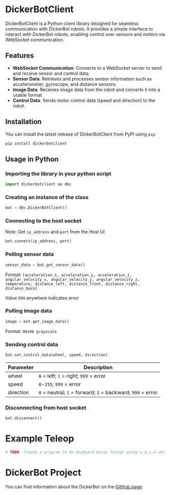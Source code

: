 # DickerBotClient

DickerBotClient is a Python client library designed for seamless communication with DickerBot robots. It provides a simple interface to interact with DickerBot robots, enabling control over sensors and motors via WebSocket communication.

## Features

- **WebSocket Communication**: Connects to a WebSocket server to send and receive sensor and control data.
- **Sensor Data**: Retrieves and processes sensor information such as accelerometer, gyroscope, and distance sensors.
- **Image Data**: Receives image data from the robot and converts it into a usable format.
- **Control Data**: Sends motor control data (speed and direction) to the robot.

## Installation

You can install the latest release of DickerBotClient from PyPI using `pip`:

```bash
pip install dickerbotclient
```

## Usage in Python

### Importing the library in your python script
```python
import dickerbotclient as dbc
```

### Creating an instance of the class
```python
bot = dbc.DickerBotClient()
```

### Connecting to the host socket
Note: Get `ip_address` and `port` from the Host UI
```python
bot.connect(ip_address, port)
```

### Polling sensor data
```python
sensor_data = bot.get_sensor_data()
```
Format: `[acceleration_x, acceleration_y, acceleration_z, angular_velocity_x, angular_velocity_y, angular_velocity_z, temperature, distance_left, distance_front, distance_right, distance_back]`

Value `999` anywhere indicates error

### Polling image data
```python
image = bot.get_image_data()
```

Format: `96x96 grayscale`

### Sending control data
```python
bot.set_control_data(wheel, speed, direction)
```
| **Parameter** | **Description** |
|---------------|-----------------|
| wheel | `0` = left; `1` = right; `999` = error |
| speed | `0`-`255`; `999` = error |
| direction | `0` = neutral; `1` = forward; `2` = backward; `999` = error |

### Disconnecting from host socket
```python
bot.disconnect()
```

# Example Teleop
```python
# TODO: Create a program to do keyboard basic teleop using w,a,s,d while showing realtime video stream and IMU/proximity data.
```

# DickerBot Project

You can find information about the DickerBot on the [GitHub page](https://github.com/keshavshankar08/DickerBot/tree/main).
